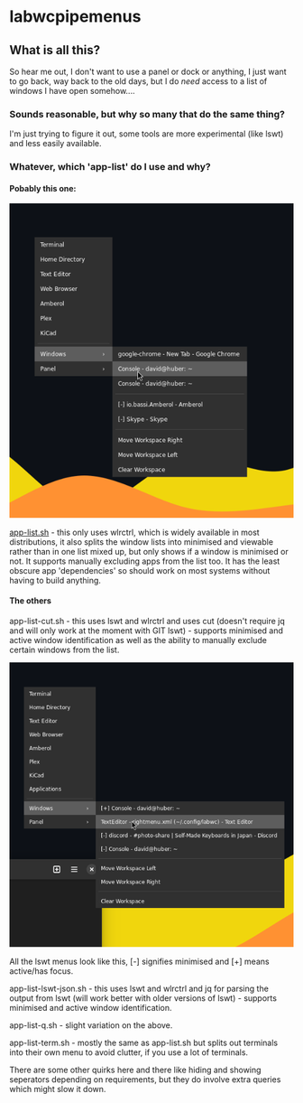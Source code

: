 # labwcpipemenus


## What is all this?


So hear me out, I don't want to use a panel or dock or anything, I just want to go back, way back to the old days, but I do *need* access to a list of windows I have open somehow....


### Sounds reasonable, but why so many that do the same thing?

I'm just trying to figure it out, some tools are more experimental (like lswt) and less easily available.

### Whatever, which 'app-list' do I use and why?

#### Pobably this one:

![image](app-list.png)



[app-list.sh](app-list.sh) - this only uses wlrctrl, which is widely available in most distributions, it also splits the window lists into minimised and viewable rather than in one list mixed up, but only shows if a window is minimised or not. It supports manually excluding apps from the list too. It has the least obscure app 'dependencies' so should work on most systems without having to build anything.   

#### The others
app-list-cut.sh - this uses lswt and wlrctrl and uses cut (doesn't require jq and will only work at the moment with GIT lswt) - supports minimised and active window identification as well as the ability to manually exclude certain windows from the list.

![image](app-list-cut.png)

All the lswt menus look like this, [-] signifies minimised and [+] means active/has focus.

app-list-lswt-json.sh - this uses lswt and wlrctrl and jq for parsing the output from lswt (will work better with older versions of lswt)  - supports minimised and active window identification.

app-list-q.sh - slight variation on the above. 

app-list-term.sh -  mostly the same as app-list.sh but splits out terminals into their own menu to avoid clutter, if you use a lot of terminals.

There are some other quirks here and there like hiding and showing seperators depending on requirements, but they do involve extra queries which might slow it down.

